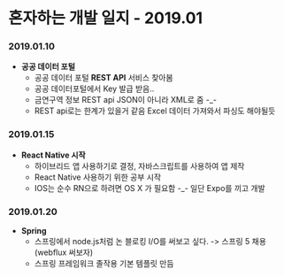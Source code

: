 혼자하는 개발 일지  - 2019.01
========================

### 2019.01.10
+ **공공 데이터 포털**
     + 공공 데이터 포털 **REST API** 서비스 찾아봄
     + 공공 데이터포털에서 Key 발급 받음.. 
     + 금연구역 정보 REST api JSON이 아니라 XML로 줌 -_-
     + REST api로는 한계가 있을거 같음 Excel 데이터  가져와서 파싱도 해야될듯

### 2019.01.15
+ **React Native 시작**
    + 하이브리드 앱 사용하기로 결정, 자바스크립트를 사용하여 앱 제작  
    + React Native 사용하기 위한 공부 시작  
    + IOS는 순수 RN으로 하려면 OS X 가 필요함 -_- 일단 Expo를 끼고 개발


### 2019.01.20
+ **Spring**
    + 스프링에서 node.js처럼 논 블로킹 I/O를 써보고 싶다. -> 스프링 5 채용 (webflux 써보자)
    + 스프링 프레임워크 졸작용 기본 템플릿 만듬
	